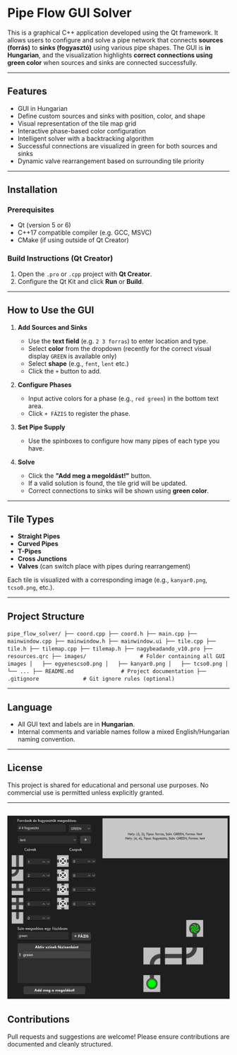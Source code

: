 # Pipe Flow GUI Solver

This is a graphical C++ application developed using the Qt framework. It allows users to configure and solve a pipe network that connects **sources (forrás)** to **sinks (fogyasztó)** using various pipe shapes. The GUI is **in Hungarian**, and the visualization highlights **correct connections using green color** when sources and sinks are connected successfully.

---

## Features

- GUI in Hungarian
- Define custom sources and sinks with position, color, and shape
- Visual representation of the tile map grid
- Interactive phase-based color configuration
- Intelligent solver with a backtracking algorithm
- Successful connections are visualized in green for both sources and sinks
- Dynamic valve rearrangement based on surrounding tile priority

---

## Installation

### Prerequisites

- Qt (version 5 or 6)
- C++17 compatible compiler (e.g. GCC, MSVC)
- CMake (if using outside of Qt Creator)

### Build Instructions (Qt Creator)

1. Open the `.pro` or `.cpp` project with **Qt Creator**.
2. Configure the Qt Kit and click **Run** or **Build**.

---

## How to Use the GUI

1. **Add Sources and Sinks**
   - Use the **text field** (e.g. `2 3 forras`) to enter location and type.
   - Select **color** from the dropdown (recently for the correct visual display `GREEN` is available only)
   - Select **shape** (e.g., `fent`, `lent` etc.)
   - Click the `+` button to add.

2. **Configure Phases**
   - Input active colors for a phase (e.g., `red green`) in the bottom text area.
   - Click `+ FÁZIS` to register the phase.

3. **Set Pipe Supply**
   - Use the spinboxes to configure how many pipes of each type you have.

4. **Solve**
   - Click the **"Add meg a megoldást!"** button.
   - If a valid solution is found, the tile grid will be updated.
   - Correct connections to sinks will be shown using **green color**.

---

## Tile Types

- **Straight Pipes**
- **Curved Pipes**
- **T-Pipes**
- **Cross Junctions**
- **Valves** (can switch place with pipes during rearrangement)

Each tile is visualized with a corresponding image (e.g., `kanyar0.png`, `tcso0.png`, etc.).

---

## Project Structure

`pipe_flow_solver/
├── coord.cpp
├── coord.h
├── main.cpp
├── mainwindow.cpp
├── mainwindow.h
├── mainwindow.ui
├── tile.cpp
├── tile.h
├── tilemap.cpp
├── tilemap.h
├── nagybeadando_v10.pro
├── resources.qrc
├── images/                 # Folder containing all GUI images
│   ├── egyenescso0.png
│   ├── kanyar0.png
│   ├── tcso0.png
│   └── ...
├── README.md               # Project documentation
├── .gitignore              # Git ignore rules (optional)
`

---

## Language

- All GUI text and labels are in **Hungarian**.
- Internal comments and variable names follow a mixed English/Hungarian naming convention.

---

## License

This project is shared for educational and personal use purposes. No commercial use is permitted unless explicitly granted.

---
![Example](images/screenshot.png)
---

## Contributions

Pull requests and suggestions are welcome! Please ensure contributions are documented and cleanly structured.
